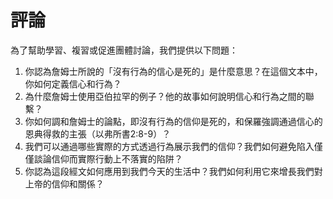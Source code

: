 # 評論

為了幫助學習、複習或促進團體討論，我們提供以下問題：

1. 你認為詹姆士所說的「沒有行為的信心是死的」是什麼意思？在這個文本中，你如何定義信心和行為？
2. 為什麼詹姆士使用亞伯拉罕的例子？他的故事如何說明信心和行為之間的聯繫？
3. 你如何調和詹姆士的論點，即沒有行為的信仰是死的，和保羅強調通過信心的恩典得救的主張（以弗所書2:8-9）？
4. 我們可以通過哪些實際的方式透過行為展示我們的信仰？我們如何避免陷入僅僅談論信仰而實際行動上不落實的陷阱？
5. 你認為這段經文如何應用到我們今天的生活中？我們如何利用它來增長我們對上帝的信仰和關係？